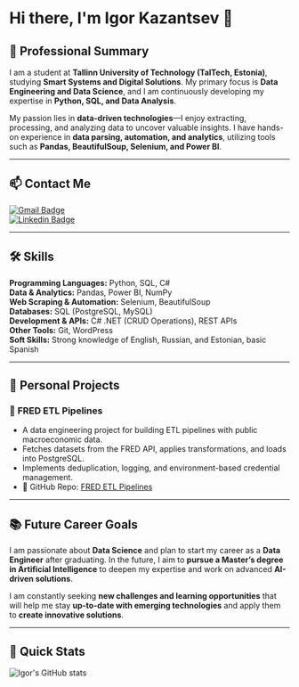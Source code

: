 # Hi there, I'm Igor Kazantsev 👋  

## 🎯 Professional Summary  

I am a student at **Tallinn University of Technology (TalTech, Estonia)**, studying **Smart Systems and Digital Solutions**. My primary focus is **Data Engineering and Data Science**, and I am continuously developing my expertise in **Python, SQL, and Data Analysis**.  

My passion lies in **data-driven technologies**—I enjoy extracting, processing, and analyzing data to uncover valuable insights. I have hands-on experience in **data parsing, automation, and analytics**, utilizing tools such as **Pandas, BeautifulSoup, Selenium, and Power BI**.  

---

## 📫 Contact Me  
[![Gmail Badge](https://img.shields.io/badge/-igor.kazantsev@taltech.ee-c14438?style=flat-square&logo=Gmail&logoColor=white&link=mailto:igor.kazantsev@taltech.ee)](mailto:igor.kazantsev@taltech.ee)  
[![Linkedin Badge](https://img.shields.io/badge/-igorkazantsev-blue?style=flat-square&logo=Linkedin&logoColor=white&link=https://www.linkedin.com/in/igor-kazantsev/)](https://www.linkedin.com/in/igor-kazantsev/)  

---

## 🛠 Skills  

**Programming Languages:** Python, SQL, C#  
**Data & Analytics:** Pandas, Power BI, NumPy  
**Web Scraping & Automation:** Selenium, BeautifulSoup  
**Databases:** SQL (PostgreSQL, MySQL)  
**Development & APIs:** C# .NET (CRUD Operations), REST APIs  
**Other Tools:** Git, WordPress  
**Soft Skills:** Strong knowledge of English, Russian, and Estonian, basic Spanish  

---

## 💼 Personal Projects  


### 🔹 **FRED ETL Pipelines**
- A data engineering project for building ETL pipelines with public macroeconomic data.
- Fetches datasets from the FRED API, applies transformations, and loads into PostgreSQL.
- Implements deduplication, logging, and environment-based credential management.
- 📍 GitHub Repo: [FRED ETL Pipelines](https://github.com/IgorKazantsev/Fred-etl-pipelines)


---

## 📚 Future Career Goals  

I am passionate about **Data Science** and plan to start my career as a **Data Engineer** after graduating. In the future, I aim to **pursue a Master’s degree in Artificial Intelligence** to deepen my expertise and work on advanced **AI-driven solutions**.  

I am constantly seeking **new challenges and learning opportunities** that will help me stay **up-to-date with emerging technologies** and apply them to **create innovative solutions**.  

---

## 🚀 Quick Stats  
![Igor's GitHub stats](https://github-readme-stats.vercel.app/api?username=IgorKazantsev&show_icons=true&hide=["issues"]&theme=dark)  
